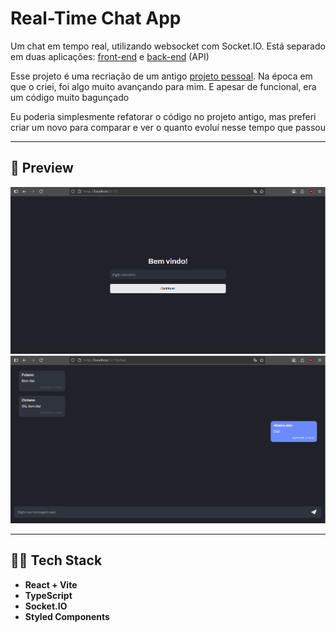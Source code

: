 # Real-Time Chat App

Um chat em tempo real, utilizando websocket com Socket.IO. Está separado em duas aplicações: [front-end](https://github.com/ribeiro-dev/realtime-chat-fe) e [back-end](https://github.com/ribeiro-dev/realtime-chat-api) (API)

Esse projeto é uma recriação de um antigo [projeto pessoal](https://github.com/ribeiro-dev/chat-realtime). Na época em que o criei, foi algo muito avançando para mim. E apesar de funcional, era um código muito bagunçado

Eu poderia simplesmente refatorar o código no projeto antigo, mas preferi criar um novo para comparar e ver o quanto evoluí nesse tempo que passou

---

## 📸 Preview

![Login Page Screenshot](./screenshots/login.png)
![Chat Page Screenshot](./screenshots/chat.png)

---

## 🧑‍💻 Tech Stack

- **React + Vite**
- **TypeScript**
- **Socket.IO**
- **Styled Components**

